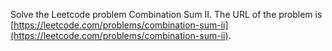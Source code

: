 Solve the Leetcode problem Combination Sum II.
The URL of the problem is [https://leetcode.com/problems/combination-sum-ii](https://leetcode.com/problems/combination-sum-ii).
